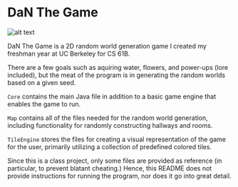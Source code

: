 # DaN The Game
![alt text](https://sp19.datastructur.es/materials/proj/proj3/img/compliant_world_example.png)

DaN The Game is a 2D random world generation game I created my freshman year at UC Berkeley for CS 61B.

There are a few goals such as aquiring water, flowers, and power-ups (lore included), but the meat of the program is in generating the 
random worlds based on a given seed. 

`Core` contains the main Java file in addition to a basic game engine that enables the game to run. 

`Map` contains all of the files needed for the random 
world generation, including functionality for randomly constructing hallways and rooms. 

`TileEngine` stores the files for creating a visual representation of the game for the user, primarily utilizing a collection of predefined colored tiles.

Since this is a class project, only some files are provided as reference (in particular, to prevent blatant cheating.) Hence, this README does not provide instructions for running the program, nor does it go into great detail.

